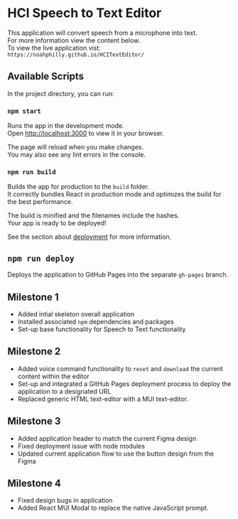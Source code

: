 # HCI Speech to Text Editor

This application will convert speech from a microphone into text.\
For more information view the content below.\
To view the live application vist: `https://noahphilly.github.io/HCITextEditor/`

## Available Scripts

In the project directory, you can run:

### `npm start`

Runs the app in the development mode.\
Open [http://localhost:3000](http://localhost:3000) to view it in your browser.

The page will reload when you make changes.\
You may also see any lint errors in the console.


### `npm run build`

Builds the app for production to the `build` folder.\
It correctly bundles React in production mode and optimizes the build for the best performance.

The build is minified and the filenames include the hashes.\
Your app is ready to be deployed!

See the section about [deployment](https://facebook.github.io/create-react-app/docs/deployment) for more information.

## `npm run deploy`

Deploys the application to GitHub Pages into the separate `gh-pages` branch.

## Milestone 1

- Added intial skeleton overall application
- Installed associated `npm` dependencies and packages
- Set-up base functionality for Speech to Text functionality

## Milestone 2

- Added voice command functionality to `reset` and `download` the current content within the editor
- Set-up and integrated a GitHub Pages deployment process to deploy the application to a designated URL
- Replaced generic HTML text-editor with a MUI text-editor.

## Milestone 3
- Added application header to match the current Figma design
- Fixed deployment issue with node modules
- Updated current application flow to use the button design from the Figma

## Milestone 4
- Fixed design bugs in application 
- Added React MUI Modal to replace the native JavaScript prompt.

